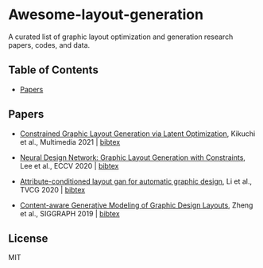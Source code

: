 # Awesome-layout-generation
A curated list of graphic layout optimization and generation research papers, codes, and data.

## Table of Contents
- [Papers](#papers)

## Papers
- [Constrained Graphic Layout Generation via Latent Optimization](https://esslab.jp/publications/KikuchiMM2021.pdf), Kikuchi et al., Multimedia 2021 | [bibtex](./citations/cont_layout_mm21.txt) <!---Kikuchi21mm_cont_layout-->

- [Neural Design Network: Graphic Layout Generation with Constraints](https://www.ecva.net/papers/eccv_2020/papers_ECCV/papers/123480494.pdf), Lee et al., ECCV 2020 | [bibtex](./citations/NDN.txt) <!---Lee20eccv_ndn-->

- [Attribute-conditioned layout gan for automatic graphic design](https://arxiv.org/pdf/2009.05284), Li et al., TVCG 2020 | [bibtex](./citations/attribute.txt)<!---Li20attribute-->

- [Content-aware Generative Modeling of Graphic Design Layouts](https://xtqiao.com/projects/content_aware_layout/paper.pdf), Zheng et al., SIGGRAPH 2019 | [bibtex](./citations/content_aware.txt)<!---Zheng19contet-->


## License 
MIT
